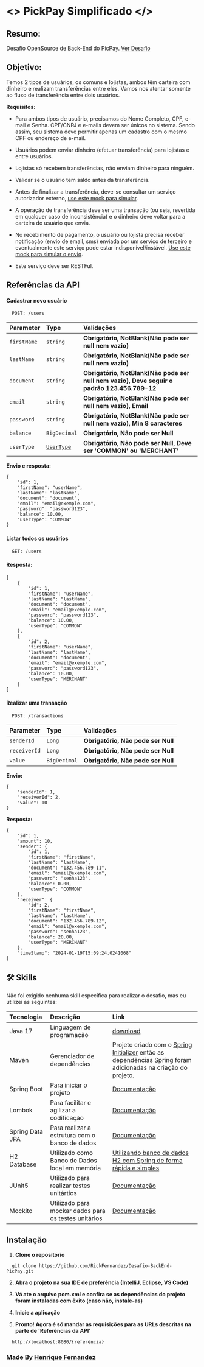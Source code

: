 
# <> PickPay Simplificado </>

## Resumo:

Desafio OpenSource de Back-End do PicPay. [Ver Desafio](https://github.com/PicPay/picpay-desafio-backend?tab=readme-ov-file)

## Objetivo:

Temos 2 tipos de usuários, os comuns e lojistas, ambos têm carteira com dinheiro e realizam transferências entre eles. Vamos nos atentar somente ao fluxo de transferência entre dois usuários.

**Requisitos:**

- Para ambos tipos de usuário, precisamos do Nome Completo, CPF, e-mail e Senha. CPF/CNPJ e e-mails devem ser únicos no sistema. Sendo assim, seu sistema deve permitir apenas um cadastro com o mesmo CPF ou endereço de e-mail.

- Usuários podem enviar dinheiro (efetuar transferência) para lojistas e entre usuários.

- Lojistas só recebem transferências, não enviam dinheiro para ninguém.

- Validar se o usuário tem saldo antes da transferência.

- Antes de finalizar a transferência, deve-se consultar um serviço autorizador externo, [use este mock para simular](https://run.mocky.io/v3/5794d450-d2e2-4412-8131-73d0293ac1cc).

- A operação de transferência deve ser uma transação (ou seja, revertida em qualquer caso de inconsistência) e o dinheiro deve voltar para a carteira do usuário que envia.

- No recebimento de pagamento, o usuário ou lojista precisa receber notificação (envio de email, sms) enviada por um serviço de terceiro e eventualmente este serviço pode estar indisponível/instável. [Use este mock para simular o envio](https://run.mocky.io/v3/54dc2cf1-3add-45b5-b5a9-6bf7e7f1f4a6).

- Este serviço deve ser RESTFul.


## Referências da API

#### Cadastrar novo usuário

```
  POST: /users
```

| Parameter | Type     | Validações                |
| :-------- | :------- | :------------------------- |
| `firstName` | `string` | **Obrigatório, NotBlank(Não pode ser null nem vazio)** |
| `lastName` | `string` | **Obrigatório, NotBlank(Não pode ser null nem vazio)** |
| `document` | `string` | **Obrigatório, NotBlank(Não pode ser null nem vazio), Deve seguir o padrão 123.456.789-12** |
| `email` | `string` | **Obrigatório, NotBlank(Não pode ser null nem vazio), Email** |
| `password` | `string` | **Obrigatório, NotBlank(Não pode ser null nem vazio), Min 8 caracteres** |
| `balance` | `BigDecimal` | **Obrigatório, Não pode ser Null** |
| `userType` | [`UserType`](https://github.com/RickFernandez/Desafio-BackEnd-PicPay/blob/main/src/main/java/com/picpaychallenge/enums/UserType.java) | **Obrigatório, Não pode ser Null, Deve ser 'COMMON' ou 'MERCHANT'** |

**Envio e resposta:**

```
{
	"id": 1,
	"firstName": "userName",
	"lastName": "lastName",
	"document": "document",
	"email": "email@exemple.com",
	"password": "password123",
	"balance": 10.00,
	"userType": "COMMON"
}
```


#### Listar todos os usuários

```
  GET: /users
```
#### Resposta:

```
[
	{
		"id": 1,
		"firstName": "userName",
		"lastName": "lastName",
		"document": "document",
		"email": "email@exemple.com",
		"password": "password123",
		"balance": 10.00,
		"userType": "COMMON"
	},
	{
		"id": 2,
		"firstName": "userName",
		"lastName": "lastName",
		"document": "document",
		"email": "email@exemple.com",
		"password": "password123",
		"balance": 10.00,
		"userType": "MERCHANT"
	}
]
```

#### Realizar uma transação

```
  POST: /transactions
```
| Parameter | Type     | Validações                |
| :-------- | :------- | :------------------------- |
| `senderId` | `Long` | **Obrigatório, Não pode ser Null** |
| `receiverId` | `Long` | **Obrigatório, Não pode ser Null** |
| `value` | `BigDecimal` | **Obrigatório, Não pode ser Null** |

**Envio:**
```
{
	"senderId": 1,
	"receiverId": 2,
	"value": 10
}
```

**Resposta:**
```
{
	"id": 1,
	"amount": 10,
	"sender": {
		"id": 1,
		"firstName": "firstName",
		"lastName": "lastName",
		"document": "132.456.789-11",
		"email": "email@exemple.com",
		"password": "senha123",
		"balance": 0.00,
		"userType": "COMMON"
	},
	"receiver": {
		"id": 2,
		"firstName": "firstName",
		"lastName": "lastName",
		"document": "132.456.789-12",
		"email": "email@exemple.com",
		"password": "senha123",
		"balance": 20.00,
		"userType": "MERCHANT"
	},
	"timeStamp": "2024-01-19T15:09:24.0241068"
}
```

## 🛠 Skills
Não foi exigido nenhuma skill específica para realizar o desafio, mas eu utilizei as seguintes:

| Tecnologia | Descrição     | Link                |
| :-------- | :------- | :------------------------- |
| Java 17 | Linguagem de programação  | [download](https://www.oracle.com/br/java/technologies/downloads/#java17) |
| Maven | Gerenciador de dependências | Projeto criado com o [Spring Initializer](https://start.spring.io/) então as dependências Spring foram adicionadas na criação do projeto. |
| Spring Boot | Para iniciar o projeto | [Documentação](https://spring.io/projects/spring-boot/) |
| Lombok | Para facilitar e agilizar a codificação | [Documentação](https://projectlombok.org/features/) |
| Spring Data JPA | Para realizar a estrutura com o banco de dados | [Documentação](https://spring.io/projects/spring-data-jpa/) |
| H2 Database | Utilizado como Banco de Dados local em memória | [Utilizando banco de dados H2 com Spring de forma rápida e simples](https://wpsilva.medium.com/utilizando-banco-de-dados-h2-com-spring-de-forma-r%C3%A1pida-e-simples-6d896e15a4af) |
| JUnit5 | Utilizado para realizar testes unitártios | [Documentação](https://junit.org/junit5/) |
| Mockito | Utilizado para mockar dados para os testes unitários | [Documentação](https://site.mockito.org/) |

## Instalação

1. **Clone o repositório**
```
  git clone https://github.com/RickFernandez/Desafio-BackEnd-PicPay.git
```
2. **Abra o projeto na sua IDE de preferência (IntelliJ, Eclipse, VS Code)**

3. **Vá ate o arquivo pom.xml e confira se as dependências do projeto foram instaladas com êxito (caso não, instale-as)**

4. **Inicie a aplicação**

5. **Pronto! Agora é só mandar as requisições para as URLs descritas na parte de 'Referências da API'**
```
  http://localhost:8080/{referência}
```

### **Made By** [Henrique Fernandez](https://github.com/RickFernandez)
